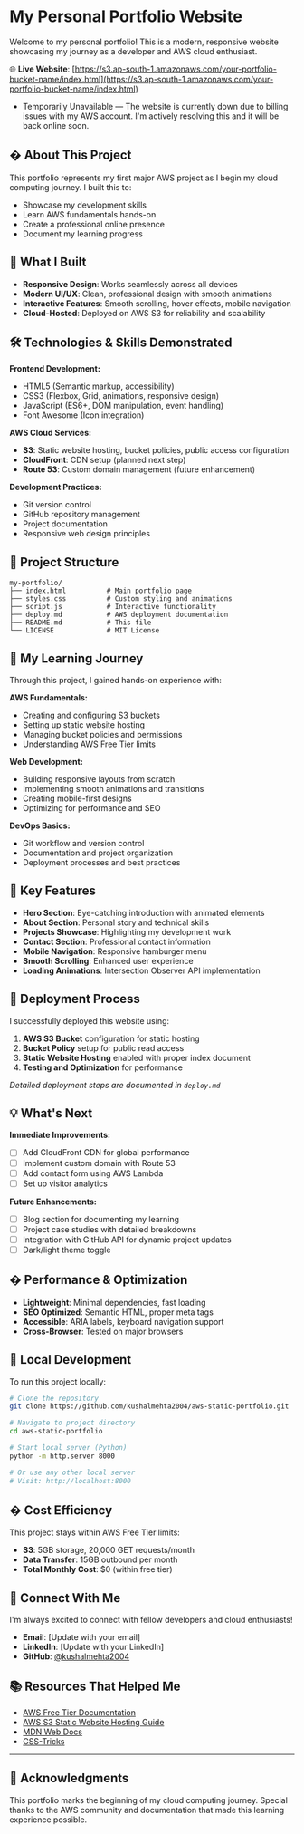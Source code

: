 # My Personal Portfolio Website

Welcome to my personal portfolio! This is a modern, responsive website showcasing my journey as a developer and AWS cloud enthusiast.

🌐 **Live Website**: [https://s3.ap-south-1.amazonaws.com/your-portfolio-bucket-name/index.html](https://s3.ap-south-1.amazonaws.com/your-portfolio-bucket-name/index.html)
* Temporarily Unavailable — The website is currently down due to billing issues with my AWS account. I'm actively resolving this and it will be back online soon.
## � About This Project

This portfolio represents my first major AWS project as I begin my cloud computing journey. I built this to:
- Showcase my development skills
- Learn AWS fundamentals hands-on
- Create a professional online presence
- Document my learning progress

## 🚀 What I Built

- **Responsive Design**: Works seamlessly across all devices
- **Modern UI/UX**: Clean, professional design with smooth animations
- **Interactive Features**: Smooth scrolling, hover effects, mobile navigation
- **Cloud-Hosted**: Deployed on AWS S3 for reliability and scalability

## 🛠️ Technologies & Skills Demonstrated

**Frontend Development:**
- HTML5 (Semantic markup, accessibility)
- CSS3 (Flexbox, Grid, animations, responsive design)
- JavaScript (ES6+, DOM manipulation, event handling)
- Font Awesome (Icon integration)

**AWS Cloud Services:**
- **S3**: Static website hosting, bucket policies, public access configuration
- **CloudFront**: CDN setup (planned next step)
- **Route 53**: Custom domain management (future enhancement)

**Development Practices:**
- Git version control
- GitHub repository management
- Project documentation
- Responsive web design principles

## 📁 Project Structure

```
my-portfolio/
├── index.html          # Main portfolio page
├── styles.css          # Custom styling and animations
├── script.js           # Interactive functionality
├── deploy.md           # AWS deployment documentation
├── README.md           # This file
└── LICENSE             # MIT License
```

## 🎯 My Learning Journey

Through this project, I gained hands-on experience with:

**AWS Fundamentals:**
- Creating and configuring S3 buckets
- Setting up static website hosting
- Managing bucket policies and permissions
- Understanding AWS Free Tier limits

**Web Development:**
- Building responsive layouts from scratch
- Implementing smooth animations and transitions
- Creating mobile-first designs
- Optimizing for performance and SEO

**DevOps Basics:**
- Git workflow and version control
- Documentation and project organization
- Deployment processes and best practices

## 🌟 Key Features

- **Hero Section**: Eye-catching introduction with animated elements
- **About Section**: Personal story and technical skills
- **Projects Showcase**: Highlighting my development work
- **Contact Section**: Professional contact information
- **Mobile Navigation**: Responsive hamburger menu
- **Smooth Scrolling**: Enhanced user experience
- **Loading Animations**: Intersection Observer API implementation

## 🚀 Deployment Process

I successfully deployed this website using:
1. **AWS S3 Bucket** configuration for static hosting
2. **Bucket Policy** setup for public read access
3. **Static Website Hosting** enabled with proper index document
4. **Testing and Optimization** for performance

*Detailed deployment steps are documented in `deploy.md`*

## 💡 What's Next

**Immediate Improvements:**
- [ ] Add CloudFront CDN for global performance
- [ ] Implement custom domain with Route 53
- [ ] Add contact form using AWS Lambda
- [ ] Set up visitor analytics

**Future Enhancements:**
- [ ] Blog section for documenting my learning
- [ ] Project case studies with detailed breakdowns
- [ ] Integration with GitHub API for dynamic project updates
- [ ] Dark/light theme toggle

## � Performance & Optimization

- **Lightweight**: Minimal dependencies, fast loading
- **SEO Optimized**: Semantic HTML, proper meta tags
- **Accessible**: ARIA labels, keyboard navigation support
- **Cross-Browser**: Tested on major browsers

## 🔧 Local Development

To run this project locally:

```bash
# Clone the repository
git clone https://github.com/kushalmehta2004/aws-static-portfolio.git

# Navigate to project directory
cd aws-static-portfolio

# Start local server (Python)
python -m http.server 8000

# Or use any other local server
# Visit: http://localhost:8000
```

## � Cost Efficiency

This project stays within AWS Free Tier limits:
- **S3**: 5GB storage, 20,000 GET requests/month
- **Data Transfer**: 15GB outbound per month
- **Total Monthly Cost**: $0 (within free tier)

## 🤝 Connect With Me

I'm always excited to connect with fellow developers and cloud enthusiasts!

- **Email**: [Update with your email]
- **LinkedIn**: [Update with your LinkedIn]
- **GitHub**: [@kushalmehta2004](https://github.com/kushalmehta2004)

## 📚 Resources That Helped Me

- [AWS Free Tier Documentation](https://aws.amazon.com/free/)
- [AWS S3 Static Website Hosting Guide](https://docs.aws.amazon.com/AmazonS3/latest/userguide/WebsiteHosting.html)
- [MDN Web Docs](https://developer.mozilla.org/en-US/docs/Web)
- [CSS-Tricks](https://css-tricks.com/)


---

## 🎉 Acknowledgments

This portfolio marks the beginning of my cloud computing journey. Special thanks to the AWS community and documentation that made this learning experience possible.


